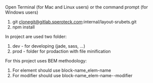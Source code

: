 Open Terminal (for Mac and Linux users) or the command prompt (for Windows users)

1. git clonegit@gitlab.speroteck.com:internal/layout-srubets.git
2. npm install

In project are used two folder:
1. dev - for developing (jade, sass, ...)
2. prod - folder for prodaction with file minification 

For this project uses BEM methodology:
1. For element should use block-name_elem-name
2. For modifier should use block-name_elem-name--modifier